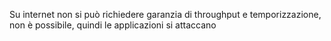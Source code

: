 Su internet non si può richiedere garanzia di throughput e temporizzazione, non è possibile, quindi le applicazioni si attaccano